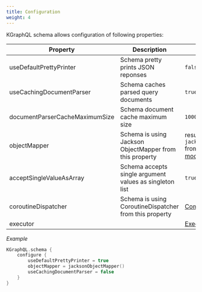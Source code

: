```yaml
---
title: Configuration
weight: 4
---
```


KGraphQL schema allows configuration of following properties:

| Property | Description | Default value |
|----------|-------------|---------------|
| useDefaultPrettyPrinter |	Schema pretty prints JSON reponses | `false` |
| useCachingDocumentParser | Schema caches parsed query documents | `true` |
| documentParserCacheMaximumSize | Schema document cache maximum size | `1000` |
| objectMapper | Schema is using Jackson ObjectMapper from this property | result of `jacksonObjectMapper()` from [jackson-kotlin-module](https://github.com/FasterXML/jackson-module-kotlin) |
|acceptSingleValueAsArray | Schema accepts single argument values as singleton list | `true`
| coroutineDispatcher | Schema is using CoroutineDispatcher from this property | [CommonPool](https://github.com/Kotlin/kotlinx.coroutines/blob/master/kotlinx-coroutines-core/src/main/kotlin/kotlinx/coroutines/experimental/CommonPool.kt) |
| executor |  | [Executor.Parallel](https://github.com/aPureBase/KGraphQL/blob/master/kgraphql/src/main/kotlin/com/apurebase/kgraphql/schema/execution/Executor.kt) |


*Example*

```kotlin
KGraphQL.schema {
    configure {
        useDefaultPrettyPrinter = true
        objectMapper = jacksonObjectMapper()
        useCachingDocumentParser = false
    }
}
```
